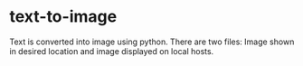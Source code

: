 # text-to-image
Text is converted into image using python.
There are two files:
     Image shown in desired location and image displayed on local hosts.
